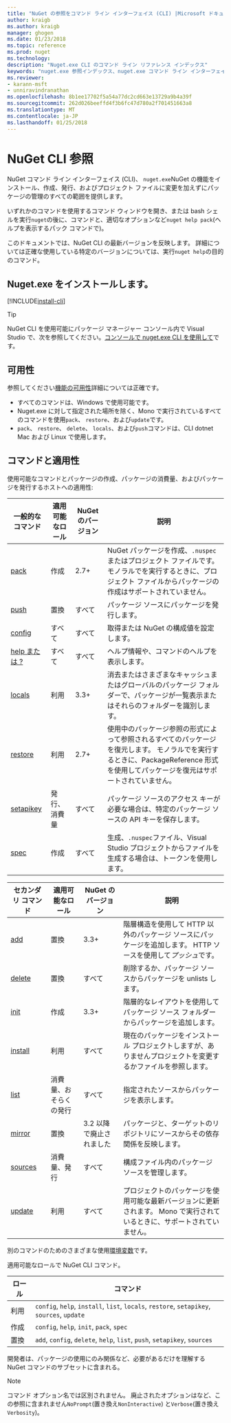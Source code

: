 ```yaml
---
title: "NuGet の参照をコマンド ライン インターフェイス (CLI) |Microsoft ドキュメント"
author: kraigb
ms.author: kraigb
manager: ghogen
ms.date: 01/23/2018
ms.topic: reference
ms.prod: nuget
ms.technology: 
description: "Nuget.exe CLI のコマンド ライン リファレンス インデックス"
keywords: "nuget.exe 参照インデックス、nuget.exe コマンド ライン インターフェイス、nuget.exe CLI、nuget コマンド"
ms.reviewer:
- karann-msft
- unniravindranathan
ms.openlocfilehash: 8b1ee17702f5a54a77dc2cd663e13729a9b4a39f
ms.sourcegitcommit: 262d026beeffd4f3b6fc47d780a2f701451663a8
ms.translationtype: MT
ms.contentlocale: ja-JP
ms.lasthandoff: 01/25/2018
---
```

# <a name="nuget-cli-reference"></a>NuGet CLI 参照

NuGet コマンド ライン インターフェイス (CLI)、 `nuget.exe`NuGet の機能をインストール、作成、発行、およびプロジェクト ファイルに変更を加えずにパッケージの管理のすべての範囲を提供します。

いずれかのコマンドを使用するコマンド ウィンドウを開き、または bash シェルを実行`nuget`の後に、コマンドと、適切なオプションなど`nuget help pack`(ヘルプを表示するパック コマンドで)。

このドキュメントでは、NuGet CLI の最新バージョンを反映します。 詳細については正確な使用している特定のバージョンについては、実行`nuget help`の目的のコマンド。

## <a name="installing-nugetexe"></a>Nuget.exe をインストールします。

[!INCLUDE[install-cli](../includes/install-cli.md)]

> [!Tip]
> NuGet CLI を使用可能にパッケージ マネージャー コンソール内で Visual Studio で、次を参照してください。[コンソールで nuget.exe CLI を使用して](package-manager-console.md#using-the-nugetexe-cli-in-the-console)です。

## <a name="availability"></a>可用性

参照してください[機能の可用性](../install-nuget-client-tools.md#feature-availability)詳細については正確です。

- すべてのコマンドは、Windows で使用可能です。
- Nuget.exe に対して指定された場所を除く、Mono で実行されているすべてのコマンドを使用`pack`、 `restore`、および`update`です。
- `pack`、 `restore`、 `delete`、 `locals`、および`push`コマンドは、CLI dotnet Mac および Linux で使用します。

## <a name="commands-and-applicability"></a>コマンドと適用性

使用可能なコマンドとパッケージの作成、パッケージの消費量、およびパッケージを発行するホストへの適用性:

| 一般的なコマンド | 適用可能なロール | NuGet のバージョン | 説明 |
| --- | --- | --- | --- |
| [pack](cli-ref-pack.md) | 作成 | 2.7+ | NuGet パッケージを作成、`.nuspec`またはプロジェクト ファイルです。 モノラルでを実行するときに、プロジェクト ファイルからパッケージの作成はサポートされていません。 |
| [push](cli-ref-push.md) | 置換 | すべて | パッケージ ソースにパッケージを発行します。 |
| [config](cli-ref-config.md) | すべて | すべて | 取得または NuGet の構成値を設定します。 |
| [help または ?](cli-ref-help.md) | すべて | すべて | ヘルプ情報や、コマンドのヘルプを表示します。 |
| [locals](cli-ref-locals.md) | 利用 | 3.3+ | 消去またはさまざまなキャッシュまたはグローバルのパッケージ フォルダーで、パッケージが一覧表示またはそれらのフォルダーを識別します。 |
| [restore](cli-ref-restore.md) | 利用 | 2.7+ | 使用中のパッケージ参照の形式によって参照されるすべてのパッケージを復元します。 モノラルでを実行するときに、PackageReference 形式を使用してパッケージを復元はサポートされていません。 |
| [setapikey](cli-ref-setapikey.md) | 発行、消費量 | すべて | パッケージ ソースのアクセス キーが必要な場合は、特定のパッケージ ソースの API キーを保存します。 |
| [spec](cli-ref-spec.md) | 作成 | すべて | 生成、`.nuspec`ファイル、Visual Studio プロジェクトからファイルを生成する場合は、トークンを使用します。 |

| セカンダリ コマンド | 適用可能なロール | NuGet のバージョン | 説明 |
| --- | --- | --- | --- |
| [add](cli-ref-add.md) | 置換 | 3.3+ | 階層構造を使用して HTTP 以外のパッケージ ソースにパッケージを追加します。 HTTP ソースを使用して*プッシュ*です。 |
| [delete](cli-ref-delete.md) | 置換 | すべて | 削除するか、パッケージ ソースからパッケージを unlists します。 |
| [init](cli-ref-init.md) | 作成 | 3.3+ | 階層的なレイアウトを使用してパッケージ ソース フォルダーからパッケージを追加します。 |
| [install](cli-ref-install.md) | 利用 | すべて | 現在のパッケージをインストール プロジェクトしますが、ありませんプロジェクトを変更するかファイルを参照します。 |
| [list](cli-ref-list.md) | 消費量、おそらくの発行 | すべて | 指定されたソースからパッケージを表示します。 |
| [mirror](cli-ref-mirror.md) | 置換 | 3.2 以降で廃止されました | パッケージと、ターゲットのリポジトリにソースからその依存関係を反映します。 |
| [sources](cli-ref-sources.md) | 消費量、発行 | すべて | 構成ファイル内のパッケージ ソースを管理します。 |
| [update](cli-ref-update.md) | 利用 | すべて | プロジェクトのパッケージを使用可能な最新バージョンに更新されます。 Mono で実行されているときに、サポートされていません。 |

別のコマンドのためのさまざまな使用[環境変数](cli-ref-environment-variables.md)です。

適用可能なロールで NuGet CLI コマンド。

| ロール | コマンド |
| --- | --- |
| 利用 | `config`, `help`, `install`, `list`, `locals`, `restore`, `setapikey`, `sources`, `update` |
| 作成 | `config`, `help`, `init`, `pack`, `spec` |
| 置換 | `add`, `config`, `delete`, `help`, `list`, `push`, `setapikey`, `sources` |

開発者は、パッケージの使用にのみ関係など、必要があるだけを理解する NuGet コマンドのサブセットに含まれる。

> [!Note]
> コマンド オプション名では区別されません。 廃止されたオプションはなど、この参照に含まれません`NoPrompt`(置き換え`NonInteractive`) と`Verbose`(置き換え`Verbosity`)。
